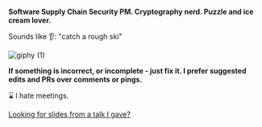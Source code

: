 **Software Supply Chain Security PM. Cryptography nerd. Puzzle and ice cream lover.**

Sounds like :ear:: "catch a rough ski"

![giphy (1)](https://user-images.githubusercontent.com/15946341/84716535-39b5f480-af28-11ea-9bc9-c6931ecc6612.gif)

**If something is incorrect, or incomplete - just fix it. I prefer suggested edits and PRs over comments or pings.**

:hourglass: I hate meetings.

[Looking for slides from a talk I gave?](https://github.com/mayakacz/presentation-slides)
